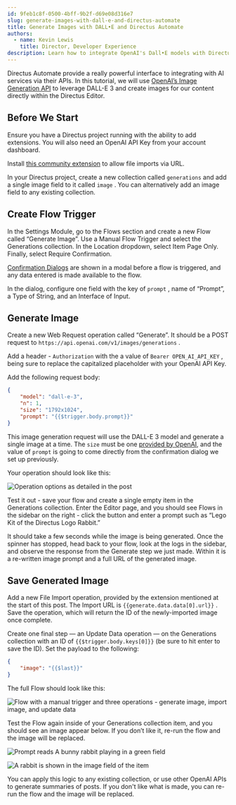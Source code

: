 ```yaml
---
id: 9feb1c8f-0500-4bff-9b2f-d69e08d316e7
slug: generate-images-with-dall-e-and-directus-automate
title: Generate Images with DALL•E and Directus Automate
authors:
  - name: Kevin Lewis
    title: Director, Developer Experience
description: Learn how to integrate OpenAI's Dall•E models with Directus Automate.
---
```

Directus Automate provide a really powerful interface to integrating with AI services via their APIs. In this tutorial, we will use [OpenAI’s Image Generation API](https://platform.openai.com/docs/api-reference/images/create) to leverage DALL-E 3 and create images for our content directly within the Directus Editor.

## Before We Start

Ensure you have a Directus project running with the ability to add extensions. You will also need an OpenAI API Key from your account dashboard.

Install [this community extension](https://github.com/samechikson/directus-extension-file-import-operation) to allow file imports via URL.

In your Directus project, create a new collection called `generations` and add a single image field to it called `image` . You can alternatively add an image field to any existing collection.

## Create Flow Trigger

In the Settings Module, go to the Flows section and create a new Flow called “Generate Image”. Use a Manual Flow Trigger and select the Generations collection. In the Location dropdown, select Item Page Only. Finally, select Require Confirmation.

[Confirmation Dialogs](/guides/automate/triggers) are shown in a modal before a flow is triggered, and any data entered is made available to the flow.

In the dialog, configure one field with the key of `prompt` , name of “Prompt”, a Type of String, and an Interface of Input.

## Generate Image

Create a new Web Request operation called “Generate”. It should be a POST request to `https://api.openai.com/v1/images/generations` .

Add a header - `Authorization` with the a value of `Bearer OPEN_AI_API_KEY` , being sure to replace the capitalized placeholder with your OpenAI API Key.

Add the following request body:

```json
{
	"model": "dall-e-3",
	"n": 1,
	"size": "1792x1024",
	"prompt": "{{$trigger.body.prompt}}"
}
```

This image generation request will use the DALL-E 3 model and generate a single image at a time. The `size` must be one [provided by OpenAI](https://platform.openai.com/docs/api-reference/images/create#images-create-size), and the value of `prompt`  is going to come directly from the confirmation dialog we set up previously.

Your operation should look like this:

![Operation options as detailed in the post](/img/7778b5e8-c3ee-4883-8e83-f75623c8a4b6.webp)

Test it out - save your flow and create a single empty item in the Generations collection. Enter the Editor page, and you should see Flows in the sidebar on the right - click the button and enter a prompt such as “Lego Kit of the Directus Logo Rabbit.”

It should take a few seconds while the image is being generated. Once the spinner has stopped, head back to your flow, look at the logs in the sidebar, and observe the response from the Generate step we just made. Within it is a re-written image prompt and a full URL of the generated image.

## Save Generated Image

Add a new File Import operation, provided by the extension mentioned at the start of this post. The Import URL is `{{generate.data.data[0].url}}` . Save the operation, which will return the ID of the newly-imported image once complete.

Create one final step — an Update Data operation — on the Generations collection with an ID of `{{$trigger.body.keys[0]}}` (be sure to hit enter to save the ID). Set the payload to the following:

```json
{
    "image": "{{$last}}"
}
```

The full Flow should look like this:

![Flow with a manual trigger and three operations - generate image, import image, and update data](/img/839d9500-a1b6-4cb9-9928-832c1340c5b0.webp)

Test the Flow again inside of your Generations collection item, and you should see an image appear below. If you don’t like it, re-run the flow and the image will be replaced.

![Prompt reads A bunny rabbit playing in a green field](/img/b0fbb3cb-6130-4e89-99dc-240481dc7913.webp)

![A rabbit is shown in the image field of the item](/img/922b9c87-dba3-4fc4-bc11-6b1f1b59cd30.webp)

You can apply this logic to any existing collection, or use other OpenAI APIs to generate summaries of posts. If you don't like what is made, you can re-run the flow and the image will be replaced.
